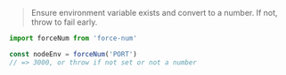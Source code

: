 > Ensure environment variable exists and convert to a number. If not, throw to fail early.

```ts
import forceNum from 'force-num'

const nodeEnv = forceNum('PORT')
// => 3000, or throw if not set or not a number
```
